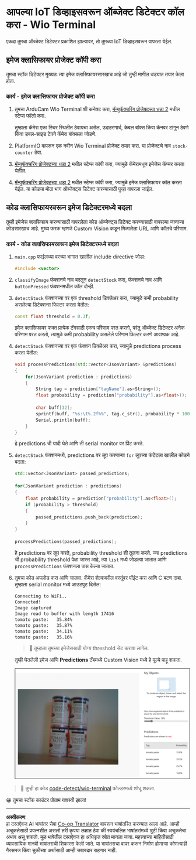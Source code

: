 <!--
CO_OP_TRANSLATOR_METADATA:
{
  "original_hash": "4cf1421420a6fab9ab4f2c391bd523b7",
  "translation_date": "2025-08-27T09:59:04+00:00",
  "source_file": "5-retail/lessons/2-check-stock-device/wio-terminal-object-detector.md",
  "language_code": "mr"
}
-->
# आपल्या IoT डिव्हाइसवरून ऑब्जेक्ट डिटेक्टर कॉल करा - Wio Terminal

एकदा तुमचा ऑब्जेक्ट डिटेक्टर प्रकाशित झाल्यावर, तो तुमच्या IoT डिव्हाइसवरून वापरता येईल.

## इमेज क्लासिफायर प्रोजेक्ट कॉपी करा

तुमचा स्टॉक डिटेक्टर मुख्यतः त्या इमेज क्लासिफायरसारखाच आहे जो तुम्ही मागील धड्यात तयार केला होता.

### कार्य - इमेज क्लासिफायर प्रोजेक्ट कॉपी करा

1. तुमचा ArduCam Wio Terminal शी कनेक्ट करा, [मॅन्युफॅक्चरिंग प्रोजेक्टच्या धडा 2](../../../4-manufacturing/lessons/2-check-fruit-from-device/wio-terminal-camera.md#task---connect-the-camera) मधील स्टेप्स फॉलो करा.

    तुम्हाला कॅमेरा एका स्थिर स्थितीत ठेवायचा असेल, उदाहरणार्थ, केबल बॉक्स किंवा कॅनवर टांगून ठेवणे किंवा डबल-साइड टेपने कॅमेरा बॉक्सला जोडणे.

1. PlatformIO वापरून एक नवीन Wio Terminal प्रोजेक्ट तयार करा. या प्रोजेक्टचे नाव `stock-counter` ठेवा.

1. [मॅन्युफॅक्चरिंग प्रोजेक्टच्या धडा 2](../../../4-manufacturing/lessons/2-check-fruit-from-device/README.md#task---capture-an-image-using-an-iot-device) मधील स्टेप्स कॉपी करा, ज्यामुळे कॅमेरामधून इमेजेस कॅप्चर करता येतील.

1. [मॅन्युफॅक्चरिंग प्रोजेक्टच्या धडा 2](../../../4-manufacturing/lessons/2-check-fruit-from-device/README.md#task---classify-images-from-your-iot-device) मधील स्टेप्स कॉपी करा, ज्यामुळे इमेज क्लासिफायर कॉल करता येईल. या कोडचा मोठा भाग ऑब्जेक्ट्स डिटेक्ट करण्यासाठी पुन्हा वापरला जाईल.

## कोड क्लासिफायरवरून इमेज डिटेक्टरमध्ये बदला

तुम्ही इमेजेस क्लासिफाय करण्यासाठी वापरलेला कोड ऑब्जेक्ट्स डिटेक्ट करण्यासाठी वापरल्या जाणाऱ्या कोडसारखाच आहे. मुख्य फरक म्हणजे Custom Vision कडून मिळालेला URL आणि कॉलचे परिणाम.

### कार्य - कोड क्लासिफायरवरून इमेज डिटेक्टरमध्ये बदला

1. `main.cpp` फाईलच्या वरच्या भागात खालील include directive जोडा:

    ```cpp
    #include <vector>
    ```

1. `classifyImage` फंक्शनचे नाव बदलून `detectStock` करा, फंक्शनचे नाव आणि `buttonPressed` फंक्शनमधील कॉल दोन्ही.

1. `detectStock` फंक्शनच्या वर एक threshold डिक्लेअर करा, ज्यामुळे कमी probability असलेल्या डिटेक्शन्स फिल्टर करता येतील:

    ```cpp
    const float threshold = 0.3f;
    ```

    इमेज क्लासिफायर फक्त प्रत्येक टॅगसाठी एकच परिणाम परत करतो, परंतु ऑब्जेक्ट डिटेक्टर अनेक परिणाम परत करतो, त्यामुळे कमी probability असलेले परिणाम फिल्टर करणे आवश्यक आहे.

1. `detectStock` फंक्शनच्या वर एक फंक्शन डिक्लेअर करा, ज्यामुळे predictions process करता येतील:

    ```cpp
    void processPredictions(std::vector<JsonVariant> &predictions)
    {
        for(JsonVariant prediction : predictions)
        {
            String tag = prediction["tagName"].as<String>();
            float probability = prediction["probability"].as<float>();
    
            char buff[32];
            sprintf(buff, "%s:\t%.2f%%", tag.c_str(), probability * 100.0);
            Serial.println(buff);
        }
    }
    ```

    हे predictions ची यादी घेते आणि ती serial monitor वर प्रिंट करते.

1. `detectStock` फंक्शनमध्ये, predictions वर लूप करणाऱ्या `for` लूपच्या कंटेंटला खालील कोडने बदला:

    ```cpp
    std::vector<JsonVariant> passed_predictions;

    for(JsonVariant prediction : predictions) 
    {
        float probability = prediction["probability"].as<float>();
        if (probability > threshold)
        {
            passed_predictions.push_back(prediction);
        }
    }

    processPredictions(passed_predictions);
    ```

    हे predictions वर लूप करते, probability threshold शी तुलना करते. ज्या predictions ची probability threshold पेक्षा जास्त आहे, त्या `list` मध्ये जोडल्या जातात आणि `processPredictions` फंक्शनला पास केल्या जातात.

1. तुमचा कोड अपलोड करा आणि चालवा. कॅमेरा शेल्फवरील वस्तूंवर पॉइंट करा आणि C बटण दाबा. तुम्हाला serial monitor मध्ये आउटपुट दिसेल:

    ```output
    Connecting to WiFi..
    Connected!
    Image captured
    Image read to buffer with length 17416
    tomato paste:   35.84%
    tomato paste:   35.87%
    tomato paste:   34.11%
    tomato paste:   35.16%
    ```

    > 💁 तुम्हाला तुमच्या इमेजेससाठी योग्य threshold सेट करावा लागेल.

    तुम्ही घेतलेली इमेज आणि **Predictions** टॅबमध्ये Custom Vision मध्ये हे मूल्ये पाहू शकता.

    ![शेल्फवर ठेवलेल्या टोमॅटो पेस्टच्या 4 कॅन्ससाठी 35.8%, 33.5%, 25.7% आणि 16.6% च्या डिटेक्शनसाठी predictions](../../../../../translated_images/custom-vision-stock-prediction.942266ab1bcca3410ecdf23643b9f5f570cfab2345235074e24c51f285777613.mr.png)

> 💁 तुम्ही हा कोड [code-detect/wio-terminal](../../../../../5-retail/lessons/2-check-stock-device/code-detect/wio-terminal) फोल्डरमध्ये शोधू शकता.

😀 तुमचा स्टॉक काउंटर प्रोग्राम यशस्वी झाला!

---

**अस्वीकरण**:  
हा दस्तऐवज AI भाषांतर सेवा [Co-op Translator](https://github.com/Azure/co-op-translator) वापरून भाषांतरित करण्यात आला आहे. आम्ही अचूकतेसाठी प्रयत्नशील असलो तरी कृपया लक्षात ठेवा की स्वयंचलित भाषांतरांमध्ये त्रुटी किंवा अचूकतेचा अभाव असू शकतो. मूळ भाषेतील दस्तऐवज हा अधिकृत स्रोत मानला जावा. महत्त्वाच्या माहितीसाठी व्यावसायिक मानवी भाषांतराची शिफारस केली जाते. या भाषांतराचा वापर करून निर्माण होणाऱ्या कोणत्याही गैरसमज किंवा चुकीच्या अर्थासाठी आम्ही जबाबदार राहणार नाही.